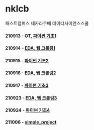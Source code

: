 # nklcb
패스트캠퍼스 네카라쿠배 데이터사이언스스쿨

#### 210913 - OT, [파이썬 기초1](https://github.com/keepithunnyt/nklcb/blob/main/210913.md)

#### 210914 - [EDA, 웹 크롤링1](https://github.com/keepithunnyt/nklcb/blob/main/210914.md)

#### 210915 - [파이썬 기초2](https://github.com/keepithunnyt/nklcb/blob/main/210915.md)

#### 210916 - [EDA, 웹 크롤링2](https://github.com/keepithunnyt/nklcb/blob/main/210916.md)

#### 210917 - [파이썬 기초3](https://github.com/keepithunnyt/nklcb/blob/main/210916.md)

#### 210923 - [EDA, 웹 크롤링3](https://github.com/keepithunnyt/nklcb/blob/main/210923.md)

#### 210924 - [파이썬 기초4](https://github.com/keepithunnyt/nklcb/blob/main/210924.md)

#### 211006 - [simple_project]()
